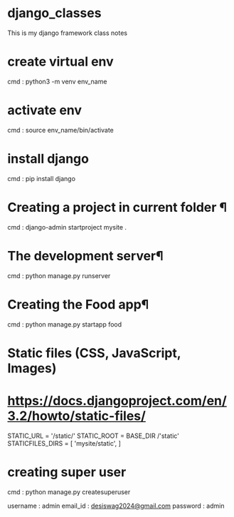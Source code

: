 # django_classes
This is my django framework class notes

# create virtual env 
cmd : python3 -m venv env_name

# activate env
cmd : source env_name/bin/activate

# install django
cmd : pip install django

# Creating a project in current folder ¶ 
cmd : django-admin startproject mysite .

# The development server¶
cmd : python manage.py runserver

# Creating the Food app¶
cmd  : python manage.py startapp food

# Static files (CSS, JavaScript, Images)
# https://docs.djangoproject.com/en/3.2/howto/static-files/

STATIC_URL = '/static/'
STATIC_ROOT = BASE_DIR /'static'
STATICFILES_DIRS = [
    'mysite/static',
]



# creating super user
cmd : python manage.py createsuperuser

username : admin
email_id : desiswag2024@gmail.com
password : admin
